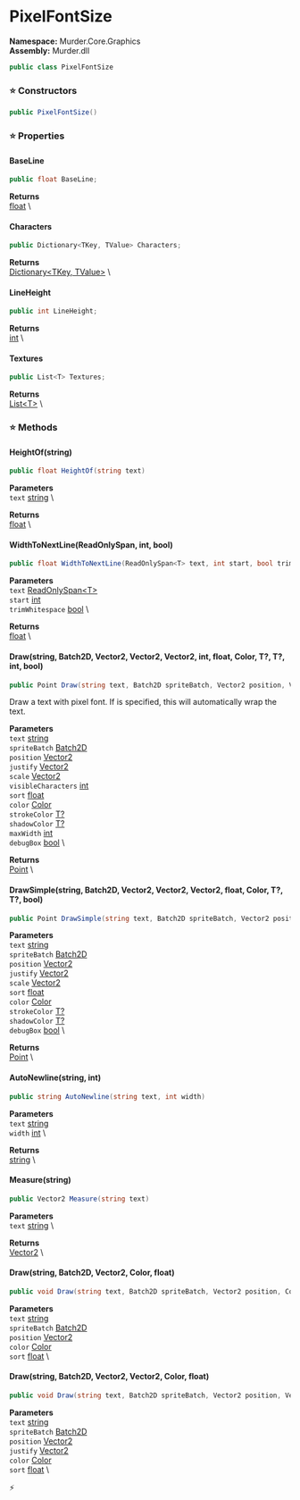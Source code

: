 # PixelFontSize

**Namespace:** Murder.Core.Graphics \
**Assembly:** Murder.dll

```csharp
public class PixelFontSize
```

### ⭐ Constructors
```csharp
public PixelFontSize()
```

### ⭐ Properties
#### BaseLine
```csharp
public float BaseLine;
```

**Returns** \
[float](https://learn.microsoft.com/en-us/dotnet/api/System.Single?view=net-7.0) \
#### Characters
```csharp
public Dictionary<TKey, TValue> Characters;
```

**Returns** \
[Dictionary\<TKey, TValue\>](https://learn.microsoft.com/en-us/dotnet/api/System.Collections.Generic.Dictionary-2?view=net-7.0) \
#### LineHeight
```csharp
public int LineHeight;
```

**Returns** \
[int](https://learn.microsoft.com/en-us/dotnet/api/System.Int32?view=net-7.0) \
#### Textures
```csharp
public List<T> Textures;
```

**Returns** \
[List\<T\>](https://learn.microsoft.com/en-us/dotnet/api/System.Collections.Generic.List-1?view=net-7.0) \
### ⭐ Methods
#### HeightOf(string)
```csharp
public float HeightOf(string text)
```

**Parameters** \
`text` [string](https://learn.microsoft.com/en-us/dotnet/api/System.String?view=net-7.0) \

**Returns** \
[float](https://learn.microsoft.com/en-us/dotnet/api/System.Single?view=net-7.0) \

#### WidthToNextLine(ReadOnlySpan<T>, int, bool)
```csharp
public float WidthToNextLine(ReadOnlySpan<T> text, int start, bool trimWhitespace)
```

**Parameters** \
`text` [ReadOnlySpan\<T\>](https://learn.microsoft.com/en-us/dotnet/api/System.ReadOnlySpan-1?view=net-7.0) \
`start` [int](https://learn.microsoft.com/en-us/dotnet/api/System.Int32?view=net-7.0) \
`trimWhitespace` [bool](https://learn.microsoft.com/en-us/dotnet/api/System.Boolean?view=net-7.0) \

**Returns** \
[float](https://learn.microsoft.com/en-us/dotnet/api/System.Single?view=net-7.0) \

#### Draw(string, Batch2D, Vector2, Vector2, Vector2, int, float, Color, T?, T?, int, bool)
```csharp
public Point Draw(string text, Batch2D spriteBatch, Vector2 position, Vector2 justify, Vector2 scale, int visibleCharacters, float sort, Color color, T? strokeColor, T? shadowColor, int maxWidth, bool debugBox)
```

Draw a text with pixel font. If <paramref name="maxWidth" /> is specified, this will automatically wrap the text.

**Parameters** \
`text` [string](https://learn.microsoft.com/en-us/dotnet/api/System.String?view=net-7.0) \
`spriteBatch` [Batch2D](../../../Murder/Core/Graphics/Batch2D.html) \
`position` [Vector2](https://learn.microsoft.com/en-us/dotnet/api/System.Numerics.Vector2?view=net-7.0) \
`justify` [Vector2](https://learn.microsoft.com/en-us/dotnet/api/System.Numerics.Vector2?view=net-7.0) \
`scale` [Vector2](https://learn.microsoft.com/en-us/dotnet/api/System.Numerics.Vector2?view=net-7.0) \
`visibleCharacters` [int](https://learn.microsoft.com/en-us/dotnet/api/System.Int32?view=net-7.0) \
`sort` [float](https://learn.microsoft.com/en-us/dotnet/api/System.Single?view=net-7.0) \
`color` [Color](../../../Murder/Core/Graphics/Color.html) \
`strokeColor` [T?](https://learn.microsoft.com/en-us/dotnet/api/System.Nullable-1?view=net-7.0) \
`shadowColor` [T?](https://learn.microsoft.com/en-us/dotnet/api/System.Nullable-1?view=net-7.0) \
`maxWidth` [int](https://learn.microsoft.com/en-us/dotnet/api/System.Int32?view=net-7.0) \
`debugBox` [bool](https://learn.microsoft.com/en-us/dotnet/api/System.Boolean?view=net-7.0) \

**Returns** \
[Point](../../../Murder/Core/Geometry/Point.html) \

#### DrawSimple(string, Batch2D, Vector2, Vector2, Vector2, float, Color, T?, T?, bool)
```csharp
public Point DrawSimple(string text, Batch2D spriteBatch, Vector2 position, Vector2 justify, Vector2 scale, float sort, Color color, T? strokeColor, T? shadowColor, bool debugBox)
```

**Parameters** \
`text` [string](https://learn.microsoft.com/en-us/dotnet/api/System.String?view=net-7.0) \
`spriteBatch` [Batch2D](../../../Murder/Core/Graphics/Batch2D.html) \
`position` [Vector2](https://learn.microsoft.com/en-us/dotnet/api/System.Numerics.Vector2?view=net-7.0) \
`justify` [Vector2](https://learn.microsoft.com/en-us/dotnet/api/System.Numerics.Vector2?view=net-7.0) \
`scale` [Vector2](https://learn.microsoft.com/en-us/dotnet/api/System.Numerics.Vector2?view=net-7.0) \
`sort` [float](https://learn.microsoft.com/en-us/dotnet/api/System.Single?view=net-7.0) \
`color` [Color](../../../Murder/Core/Graphics/Color.html) \
`strokeColor` [T?](https://learn.microsoft.com/en-us/dotnet/api/System.Nullable-1?view=net-7.0) \
`shadowColor` [T?](https://learn.microsoft.com/en-us/dotnet/api/System.Nullable-1?view=net-7.0) \
`debugBox` [bool](https://learn.microsoft.com/en-us/dotnet/api/System.Boolean?view=net-7.0) \

**Returns** \
[Point](../../../Murder/Core/Geometry/Point.html) \

#### AutoNewline(string, int)
```csharp
public string AutoNewline(string text, int width)
```

**Parameters** \
`text` [string](https://learn.microsoft.com/en-us/dotnet/api/System.String?view=net-7.0) \
`width` [int](https://learn.microsoft.com/en-us/dotnet/api/System.Int32?view=net-7.0) \

**Returns** \
[string](https://learn.microsoft.com/en-us/dotnet/api/System.String?view=net-7.0) \

#### Measure(string)
```csharp
public Vector2 Measure(string text)
```

**Parameters** \
`text` [string](https://learn.microsoft.com/en-us/dotnet/api/System.String?view=net-7.0) \

**Returns** \
[Vector2](https://learn.microsoft.com/en-us/dotnet/api/System.Numerics.Vector2?view=net-7.0) \

#### Draw(string, Batch2D, Vector2, Color, float)
```csharp
public void Draw(string text, Batch2D spriteBatch, Vector2 position, Color color, float sort)
```

**Parameters** \
`text` [string](https://learn.microsoft.com/en-us/dotnet/api/System.String?view=net-7.0) \
`spriteBatch` [Batch2D](../../../Murder/Core/Graphics/Batch2D.html) \
`position` [Vector2](https://learn.microsoft.com/en-us/dotnet/api/System.Numerics.Vector2?view=net-7.0) \
`color` [Color](../../../Murder/Core/Graphics/Color.html) \
`sort` [float](https://learn.microsoft.com/en-us/dotnet/api/System.Single?view=net-7.0) \

#### Draw(string, Batch2D, Vector2, Vector2, Color, float)
```csharp
public void Draw(string text, Batch2D spriteBatch, Vector2 position, Vector2 justify, Color color, float sort)
```

**Parameters** \
`text` [string](https://learn.microsoft.com/en-us/dotnet/api/System.String?view=net-7.0) \
`spriteBatch` [Batch2D](../../../Murder/Core/Graphics/Batch2D.html) \
`position` [Vector2](https://learn.microsoft.com/en-us/dotnet/api/System.Numerics.Vector2?view=net-7.0) \
`justify` [Vector2](https://learn.microsoft.com/en-us/dotnet/api/System.Numerics.Vector2?view=net-7.0) \
`color` [Color](../../../Murder/Core/Graphics/Color.html) \
`sort` [float](https://learn.microsoft.com/en-us/dotnet/api/System.Single?view=net-7.0) \



⚡
